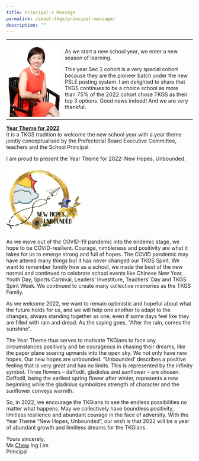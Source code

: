 ```yaml
---
title: Principal's Message
permalink: /about-tkgs/principal-message/
description: ""
---
```

<table style="border-collapse: collapse; width: 100%; border-style:hidden" border="0">
<tbody>
<tr>
<td style="width: 30%;"><img src="/images/princ1.png"></td>
<td style="width: 70%;">
<p>As we start a new school year, we enter a new season of learning.</p>
<p>This year Sec 1 cohort is a very special cohort because they are the pioneer batch under the new PSLE posting system. I am delighted to share that TKGS continues to be a choice school as more than 75% of the 2022 cohort chose TKGS as their top 3 options. Good news indeed! And we are very thankful.</p>
</td>
</tr>
</tbody>
</table>
<p><strong><u>Year Theme for 2022<br /></u></strong>It is a TKGS tradition to welcome the new school year with a year theme jointly conceptualised by the Prefectorial Board Executive Committee, teachers and the School Principal.</p>
<p>I am proud to present the Year Theme for 2022: New Hopes, Unbounded.</p>
<img style="width: 40%;" src="/images/princ2.png" />
<p>As we move out of the COVID-19 pandemic into the endemic stage, we hope to be COVID-resilient. Courage, nimbleness and positivity are what it takes for us to emerge strong and full of hopes. The COVID pandemic may have altered many things but it has never changed our TKGS Spirit. We want to remember fondly how as a school, we made the best of the new normal and continued to celebrate school events like Chinese New Year, Youth Day, Sports Carnival, Leaders&rsquo; Investiture, Teachers&rsquo; Day and TKGS Spirit Week. We continued to create many collective memories as the TKGS Family.</p>
<p>As we welcome 2022, we want to remain optimistic and hopeful about what the future holds for us, and we will help one another to adapt to the changes, always standing together as one, even if some days feel like they are filled with rain and dread. As the saying goes, &ldquo;After the rain, comes the sunshine&rdquo;.</p>
<p>The Year Theme thus serves to motivate TKGians to face any circumstances positively and be courageous in chasing their dreams, like the paper plane soaring upwards into the open sky. We not only have new hopes. Our new hopes are unbounded. &ldquo;Unbounded&rsquo; describes a positive feeling that is very great and has no limits. This is represented by the infinity symbol. Three flowers &ndash; daffodil, gladiolus and sunflower &ndash; are chosen. Daffodil, being the earliest spring flower after winter, represents a new beginning while the gladiolus symbolizes strength of character and the sunflower conveys warmth.</p>
<p>So, in 2022, we encourage the TKGians to see the endless possibilities no matter what happens. May we collectively have boundless positivity, limitless resilience and abundant courage in the face of adversity. With the Year Theme &ldquo;New Hopes, Unbounded&rdquo;, our wish is that 2022 will be a year of abundant growth and limitless dreams for the TKGians.</p>
<p>Yours sincerely,<br />Ms&nbsp;<u>Chew</u>&nbsp;Ing Lim<br />Principal</p>